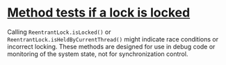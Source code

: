 # [Method tests if a lock is locked](http://fb-contrib.sourceforge.net/bugdescriptions.html#MDM_LOCK_ISLOCKED)

Calling `ReentrantLock.isLocked()` or `ReentrantLock.isHeldByCurrentThread()` might indicate race conditions or incorrect locking. These methods are designed for use in debug code or monitoring of the system state, not for synchronization control.
